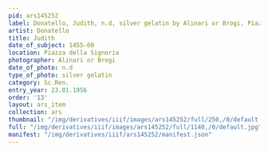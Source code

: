 ```yaml
---
pid: ars145252
label: Donatello, Judith, n.d, silver gelatin by Alinari or Brogi, Piazza della Signoria
artist: Donatello
title: Judith
date_of_subject: 1455-60
location: Piazza della Signoria
photographer: Alinari or Brogi
date_of_photo: n.d
type_of_photo: silver gelatin
category: Sc.Ren.
entry_year: 23.01.1956
order: '13'
layout: ars_item
collection: ars
thumbnail: "/img/derivatives/iiif/images/ars145252/full/250,/0/default.jpg"
full: "/img/derivatives/iiif/images/ars145252/full/1140,/0/default.jpg"
manifest: "/img/derivatives/iiif/ars145252/manifest.json"
---
```

